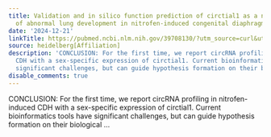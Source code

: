 ```yaml
---
title: Validation and in silico function prediction of circtial1 as a novel marker
  of abnormal lung development in nitrofen-induced congenital diaphragmatic hernia (CDH)
date: '2024-12-21'
linkTitle: https://pubmed.ncbi.nlm.nih.gov/39708130/?utm_source=curl&utm_medium=rss&utm_campaign=pubmed-2&utm_content=1FakS-2QOkCT8HsMOQP1bCRQ4YzyumYOmxmF0moLsQ3dFB1E9V&fc=20220326224207&ff=20241222170843&v=2.18.0.post9+e462414
source: heidelberg[Affiliation]
description: 'CONCLUSION: For the first time, we report circRNA profiling in nitrofen-induced
  CDH with a sex-specific expression of circtial1. Current bioinformatics tools have
  significant challenges, but can guide hypothesis formation on their biological ...'
disable_comments: true
---
```

CONCLUSION: For the first time, we report circRNA profiling in nitrofen-induced CDH with a sex-specific expression of circtial1. Current bioinformatics tools have significant challenges, but can guide hypothesis formation on their biological ...